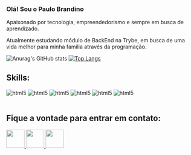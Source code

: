 ### Olá! Sou o Paulo Brandino
Apaixonado por tecnologia, empreendedorismo e sempre em busca de aprendizado.

Atualmente estudando módulo de BackEnd na Trybe, em busca de uma vida melhor para minha familia através da programação.

![Anurag's GitHub stats](https://github-readme-stats.vercel.app/api?username=paulobrandino&show_icons=true&theme=dracula) [![Top Langs](https://github-readme-stats.vercel.app/api/top-langs/?username=paulobrandino&layout=compact)](https://github.com/paulobrandino/github-readme-stats)
## Skills:

<div style='display: inline_block'>
    <img align='center' alt='html5' src='https://img.shields.io/badge/HTML5-E34F26?style=for-the-badge&logo=html5&logoColor=white'>
    <img align='center' alt='html5' src='https://img.shields.io/badge/CSS3-1572B6?style=for-the-badge&logo=css3&logoColor=white'>
    <img align='center' alt='html5' src='https://img.shields.io/badge/JavaScript-F7DF1E?style=for-the-badge&logo=javascript&logoColor=black'>
    <img align='center' alt='html5' src='https://img.shields.io/badge/React-20232A?style=for-the-badge&logo=react&logoColor=61DAFB'>
    <img align='center' alt='html5' src='https://img.shields.io/badge/Node.js-43853D?style=for-the-badge&logo=node.js&logoColor=white'>
    <img align='center' alt='html5' src='https://img.shields.io/badge/MySQL-00000F?style=for-the-badge&logo=mysql&logoColor=white'>

</div>
<br/>

## Fique a vontade para entrar em contato: 
<div style='display: inline_block'>

<a href='https://www.linkedin.com/in/paulo-brandino'  target="_blank"/>
  <img src="https://i.ibb.co/Kx2GSrT/linkedin.png" width="48px" height="48px">
</a>
<a href='mailto:contatobrandino@gmail.com' target="_blank"/>
  <img src='https://cdn.icon-icons.com/icons2/730/PNG/512/gmail_icon-icons.com_62758.png' width="48px" height="48px">
</a>
<a href='https://api.whatsapp.com/send?phone=5514998638124'  target="_blank"/>
  <img src='https://cdn.icon-icons.com/icons2/1571/PNG/512/1024881-whatsapp_107716.png' width="48px" height="48px">
</a>
</div>
